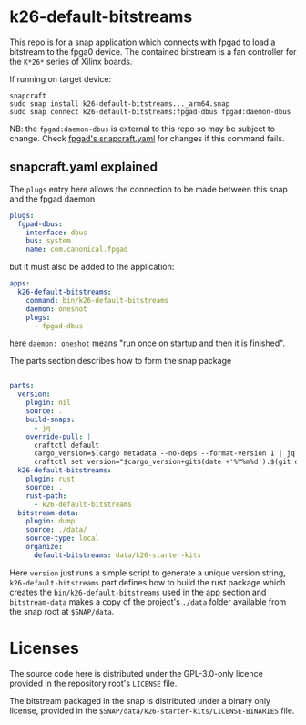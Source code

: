 # k26-default-bitstreams

This repo is for a snap application which connects with fpgad to load a bitstream to the fpga0 device.
The contained bitstream is a fan controller for the `K*26*` series of Xilinx boards.

If running on target device:
```shell
snapcraft
sudo snap install k26-default-bitstreams..._arm64.snap
sudo snap connect k26-default-bitstreams:fpgad-dbus fpgad:daemon-dbus
```

NB: the `fpgad:daemon-dbus` is external to this repo so may be subject to change. Check [fpgad's snapcraft.yaml](https://github.com/canonical/fpgad/blob/main/snap/snapcraft.yaml) for changes if this command fails.

## snapcraft.yaml explained

The `plugs` entry here allows the connection to be made between this snap and the fpgad daemon
```yaml
plugs:
  fgpad-dbus:
    interface: dbus
    bus: system
    name: com.canonical.fpgad
```
but it must also be added to the application:
```yaml
apps:
  k26-default-bitstreams:
    command: bin/k26-default-bitstreams
    daemon: oneshot
    plugs:
      - fpgad-dbus
```
here `daemon: oneshot` means "run once on startup and then it is finished".

The parts section describes how to form the snap package
```yaml

parts:
  version:
    plugin: nil
    source: .
    build-snaps:
      - jq
    override-pull: |
      craftctl default
      cargo_version=$(cargo metadata --no-deps --format-version 1 | jq -r .packages[0].version)
      craftctl set version="$cargo_version+git$(date +'%Y%m%d').$(git describe --always --exclude '*')"
  k26-default-bitstreams:
    plugin: rust
    source: .
    rust-path:
      - k26-default-bitstreams
  bitstream-data:
    plugin: dump
    source: ./data/
    source-type: local
    organize:
      default-bitstreams: data/k26-starter-kits
```
Here `version` just runs a simple script to generate a unique version string, `k26-default-bitstreams` part defines how to build the rust package which creates the `bin/k26-default-bitstreams` used in the app section and `bitstream-data` makes a copy of the project's `./data` folder available from the snap root at `$SNAP/data`.

# Licenses

The source code here is distributed under the GPL-3.0-only licence provided in the repository root's `LICENSE` file.

The bitstream packaged in the snap is distributed under a binary only license, provided in the `$SNAP/data/k26-starter-kits/LICENSE-BINARIES` file.

